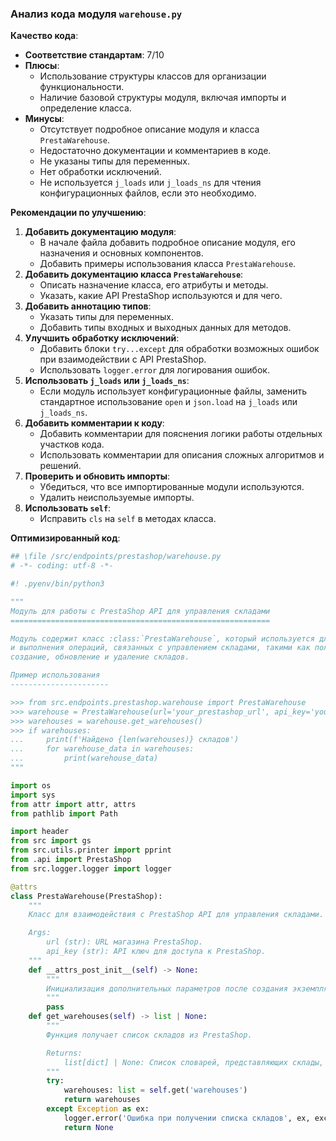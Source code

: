 ### **Анализ кода модуля `warehouse.py`**

**Качество кода**:
- **Соответствие стандартам**: 7/10
- **Плюсы**:
    - Использование структуры классов для организации функциональности.
    - Наличие базовой структуры модуля, включая импорты и определение класса.
- **Минусы**:
    - Отсутствует подробное описание модуля и класса `PrestaWarehouse`.
    - Недостаточно документации и комментариев в коде.
    - Не указаны типы для переменных.
    - Нет обработки исключений.
    - Не используется `j_loads` или `j_loads_ns` для чтения конфигурационных файлов, если это необходимо.

**Рекомендации по улучшению**:
1. **Добавить документацию модуля**:
   - В начале файла добавить подробное описание модуля, его назначения и основных компонентов.
   - Добавить примеры использования класса `PrestaWarehouse`.
2. **Добавить документацию класса `PrestaWarehouse`**:
   - Описать назначение класса, его атрибуты и методы.
   - Указать, какие API PrestaShop используются и для чего.
3. **Добавить аннотацию типов**:
   - Указать типы для переменных.
   - Добавить типы входных и выходных данных для методов.
4. **Улучшить обработку исключений**:
   - Добавить блоки `try...except` для обработки возможных ошибок при взаимодействии с API PrestaShop.
   - Использовать `logger.error` для логирования ошибок.
5. **Использовать `j_loads` или `j_loads_ns`**:
   - Если модуль использует конфигурационные файлы, заменить стандартное использование `open` и `json.load` на `j_loads` или `j_loads_ns`.
6. **Добавить комментарии к коду**:
   - Добавить комментарии для пояснения логики работы отдельных участков кода.
   - Использовать комментарии для описания сложных алгоритмов и решений.
7. **Проверить и обновить импорты**:
   - Убедиться, что все импортированные модули используются.
   - Удалить неиспользуемые импорты.
8. **Использовать `self`**:
   - Исправить `cls` на `self` в методах класса.

**Оптимизированный код**:
```python
## \file /src/endpoints/prestashop/warehouse.py
# -*- coding: utf-8 -*-

#! .pyenv/bin/python3

"""
Модуль для работы с PrestaShop API для управления складами
==========================================================

Модуль содержит класс :class:`PrestaWarehouse`, который используется для взаимодействия с PrestaShop API
и выполнения операций, связанных с управлением складами, такими как получение информации о складах,
создание, обновление и удаление складов.

Пример использования
----------------------

>>> from src.endpoints.prestashop.warehouse import PrestaWarehouse
>>> warehouse = PrestaWarehouse(url='your_prestashop_url', api_key='your_api_key')
>>> warehouses = warehouse.get_warehouses()
>>> if warehouses:
...     print(f'Найдено {len(warehouses)} складов')
...     for warehouse_data in warehouses:
...         print(warehouse_data)
"""

import os
import sys
from attr import attr, attrs
from pathlib import Path

import header
from src import gs
from src.utils.printer import pprint
from .api import PrestaShop
from src.logger.logger import logger

@attrs
class PrestaWarehouse(PrestaShop):
    """
    Класс для взаимодействия с PrestaShop API для управления складами.

    Args:
        url (str): URL магазина PrestaShop.
        api_key (str): API ключ для доступа к PrestaShop.
    """
    def __attrs_post_init__(self) -> None:
        """
        Инициализация дополнительных параметров после создания экземпляра класса.
        """
        pass
    def get_warehouses(self) -> list | None:
        """
        Функция получает список складов из PrestaShop.

        Returns:
            list[dict] | None: Список словарей, представляющих склады, или None в случае ошибки.
        """
        try:
            warehouses: list = self.get('warehouses')
            return warehouses
        except Exception as ex:
            logger.error('Ошибка при получении списка складов', ex, exc_info=True)
            return None